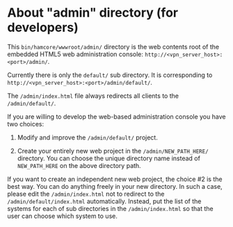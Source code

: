 # About "admin" directory (for developers)
This `bin/hamcore/wwwroot/admin/` directory is the web contents root of the embedded HTML5 web administration console: `http://<vpn_server_host>:<port>/admin/`.

Currently there is only the `default/` sub directory. It is corresponding to `http://<vpn_server_host>:<port>/admin/default/`.


The `/admin/index.html` file always redirects all clients to the `/admin/default/`.


If you are willing to develop the web-based administration console you have two choices:

1. Modify and improve the `/admin/default/` project.


2. Create your entirely new web project in the `/admin/NEW_PATH_HERE/` directory. You can choose the unique directory name instead of `NEW_PATH_HERE` on the above directory path.
  

If you want to create an independent new web project, the choice #2 is the best way. You can do anything freely in your new directory. In such a case, please edit the `/admin/index.html` not to redirect to the `/admin/default/index.html` automatically. Instead, put the list of the systems for each of sub directories in the `/admin/index.html` so that the user can choose which system to use.


  

